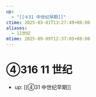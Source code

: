 ```yaml
---
up:
  - "[[④31 中世纪早期]]"
ctime: 2025-03-01T13:27:49+08:00
aliases:
  - 11世纪
mtime: 2025-09-09T12:37:05+08:00
---
```


# ④316 11 世纪

- up: [[④31 中世纪早期]]
